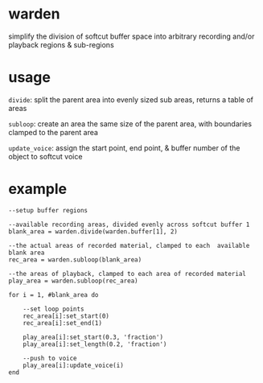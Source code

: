# warden

simplify the division of softcut buffer space into arbitrary recording and/or playback regions & sub-regions


# usage

`divide`: split the parent area into evenly sized sub areas, returns a table of areas

`subloop`: create an area the same size of the parent area, with boundaries clamped to the parent area

`update_voice`: assign the start point, end point, & buffer number of the object to softcut voice

# example

```
--setup buffer regions

--available recording areas, divided evenly across softcut buffer 1
blank_area = warden.divide(warden.buffer[1], 2)

--the actual areas of recorded material, clamped to each  available blank area
rec_area = warden.subloop(blank_area)

--the areas of playback, clamped to each area of recorded material
play_area = warden.subloop(rec_area)

for i = 1, #blank_area do

    --set loop points
    rec_area[i]:set_start(0)
    rec_area[i]:set_end(1)

    play_area[i]:set_start(0.3, 'fraction')
    play_area[i]:set_length(0.2, 'fraction')
    
    --push to voice
    play_area[i]:update_voice(i)
end

```

